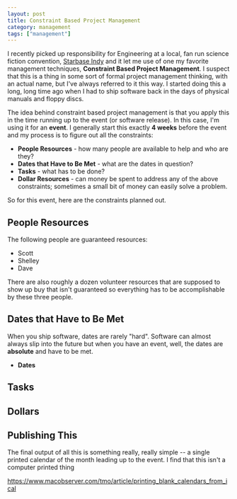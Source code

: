```yaml
---
layout: post
title: Constraint Based Project Management
category: management
tags: ["management"]
---
```

I recently picked up responsibility for Engineering at a local, fan run science fiction convention, [Starbase Indy](https://www.starbaseindy.org) and it let me use of one my favorite management techniques, **Constraint Based Project Management**.  I suspect that this is a thing in some sort of formal project management thinking, with an actual name, but I've always referred to it this way.  I started doing this a long, long time ago when I had to ship software back in the days of physical manuals and floppy discs.

The idea behind constraint based project management is that you apply this in the time running up to the event (or software release).  In this case, I'm using it for an **event**.  I generally start this exactly **4 weeks** before the event and my process is to figure out all the constraints:

* **People Resources** - how many people are available to help and who are they?
* **Dates that Have to Be Met** - what are the dates in question?
* **Tasks** - what has to be done?
* **Dollar Resources** - can money be spent to address any of the above constraints; sometimes a small bit of money can easily solve a problem.

So for this event, here are the constraints planned out.

## People Resources

The following people are guaranteed resources:

* Scott
* Shelley
* Dave

There are also roughly a dozen volunteer resources that are supposed to show up buy that isn't guaranteed so everything has to be accomplishable by these three people.

## Dates that Have to Be Met

When you ship software, dates are rarely "hard".  Software can almost always slip into the future but when you have an event, well, the dates are **absolute** and have to be met.


* **Dates**

## Tasks

## Dollars


## Publishing This

The final output of all this is something really, really simple -- a single printed calendar of the month leading up to the event.  I find that this isn't a computer printed thing


https://www.macobserver.com/tmo/article/printing_blank_calendars_from_ical

